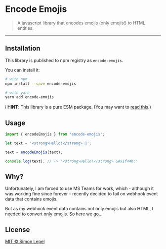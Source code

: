 # Encode Emojis

> A javascript library that encodes emojis (only emojis!) to HTML entities.

---

## Installation

This library is published to npm registry as `encode-emojis`.

You can install it:

```sh
# with npm
npm install --save encode-emojis

# with yarn
yarn add encode-emojis
```

ℹ️ **HINT**: This library is a pure ESM package. (You may want to
[read this](https://gist.github.com/sindresorhus/a39789f98801d908bbc7ff3ecc99d99c).)

## Usage

```ts
import { encodeEmojis } from 'encode-emojis';

let text = '<strong>Hello!</strong> 👋';

text = encodeEmojis(text);

console.log(text); // -> '<strong>Hello!</strong> &#x1f44b;'
```

## Why?

Unfortunately, I am forced to use MS Teams for work, which - although it was
working fine since forever - recently decided to fail on webhook event data that
contains emojis.

But as my webhook event data contains not only emojis but also HTML, I needed to
convert only emojis. So here we go…

## License

[MIT &copy; Simon Lepel](http://simbo.mit-license.org/)
